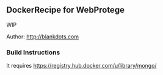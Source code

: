 ## DockerRecipe for WebProtege

WIP

Author: http://blankdots.com

### Build Instructions

It requires https://registry.hub.docker.com/u/library/mongo/

